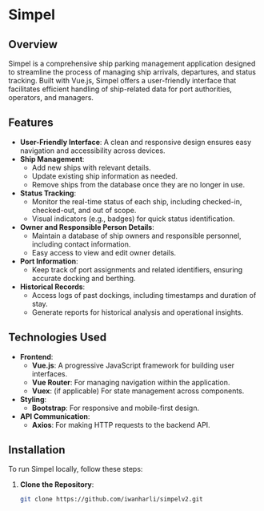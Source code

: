 # Simpel

## Overview
Simpel is a comprehensive ship parking management application designed to streamline the process of managing ship arrivals, departures, and status tracking. Built with Vue.js, Simpel offers a user-friendly interface that facilitates efficient handling of ship-related data for port authorities, operators, and managers.

## Features
- **User-Friendly Interface**: A clean and responsive design ensures easy navigation and accessibility across devices.
- **Ship Management**: 
  - Add new ships with relevant details.
  - Update existing ship information as needed.
  - Remove ships from the database once they are no longer in use.
- **Status Tracking**: 
  - Monitor the real-time status of each ship, including checked-in, checked-out, and out of scope.
  - Visual indicators (e.g., badges) for quick status identification.
- **Owner and Responsible Person Details**: 
  - Maintain a database of ship owners and responsible personnel, including contact information.
  - Easy access to view and edit owner details.
- **Port Information**: 
  - Keep track of port assignments and related identifiers, ensuring accurate docking and berthing.
- **Historical Records**: 
  - Access logs of past dockings, including timestamps and duration of stay.
  - Generate reports for historical analysis and operational insights.

## Technologies Used
- **Frontend**: 
  - **Vue.js**: A progressive JavaScript framework for building user interfaces.
  - **Vue Router**: For managing navigation within the application.
  - **Vuex**: (if applicable) For state management across components.
- **Styling**: 
  - **Bootstrap**: For responsive and mobile-first design.
- **API Communication**: 
  - **Axios**: For making HTTP requests to the backend API.

## Installation
To run Simpel locally, follow these steps:

1. **Clone the Repository**:
   ```bash
   git clone https://github.com/iwanharli/simpelv2.git
